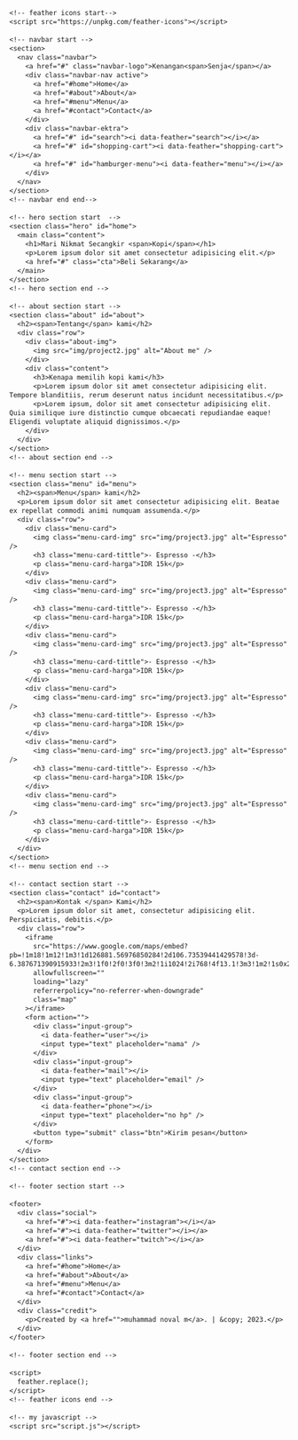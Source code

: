 <!DOCTYPE html>
<html lang="en">
  <head>
    <meta charset="UTF-8" />
    <meta http-equiv="X-UA-Compatible" content="IE=edge" />
    <meta name="viewport" content="width=device-width, initial-scale=1.0" />
    <title>Website Profil</title>
    <link rel="stylesheet" href="style.css" />
  </head>
  <body>
    <!-- fonts -->
    <link rel="preconnect" href="https://fonts.googleapis.com" />
    <link rel="preconnect" href="https://fonts.gstatic.com" crossorigin />
    <link href="https://fonts.googleapis.com/css2?family=Poppins:ital,wght@0,100;0,300;0,400;0,700;1,700&family=Ubuntu:wght@400;500;700&display=swap" rel="stylesheet" />
    <!-- fonts -->

    <!-- feather icons start-->
    <script src="https://unpkg.com/feather-icons"></script>

    <!-- navbar start -->
    <section>
      <nav class="navbar">
        <a href="#" class="navbar-logo">Kenangan<span>Senja</span></a>
        <div class="navbar-nav active">
          <a href="#home">Home</a>
          <a href="#about">About</a>
          <a href="#menu">Menu</a>
          <a href="#contact">Contact</a>
        </div>
        <div class="navbar-ektra">
          <a href="#" id="search"><i data-feather="search"></i></a>
          <a href="#" id="shopping-cart"><i data-feather="shopping-cart"></i></a>
          <a href="#" id="hamburger-menu"><i data-feather="menu"></i></a>
        </div>
      </nav>
    </section>
    <!-- navbar end end-->

    <!-- hero section start  -->
    <section class="hero" id="home">
      <main class="content">
        <h1>Mari Nikmat Secangkir <span>Kopi</span></h1>
        <p>Lorem ipsum dolor sit amet consectetur adipisicing elit.</p>
        <a href="#" class="cta">Beli Sekarang</a>
      </main>
    </section>
    <!-- hero section end -->

    <!-- about section start -->
    <section class="about" id="about">
      <h2><span>Tentang</span> kami</h2>
      <div class="row">
        <div class="about-img">
          <img src="img/project2.jpg" alt="About me" />
        </div>
        <div class="content">
          <h3>Kenapa memilih kopi kami</h3>
          <p>Lorem ipsum dolor sit amet consectetur adipisicing elit. Tempore blanditiis, rerum deserunt natus incidunt necessitatibus.</p>
          <p>Lorem ipsum, dolor sit amet consectetur adipisicing elit. Quia similique iure distinctio cumque obcaecati repudiandae eaque! Eligendi voluptate aliquid dignissimos.</p>
        </div>
      </div>
    </section>
    <!-- about section end -->

    <!-- menu section start -->
    <section class="menu" id="menu">
      <h2><span>Menu</span> kami</h2>
      <p>Lorem ipsum dolor sit amet consectetur adipisicing elit. Beatae ex repellat commodi animi numquam assumenda.</p>
      <div class="row">
        <div class="menu-card">
          <img class="menu-card-img" src="img/project3.jpg" alt="Espresso" />
          <h3 class="menu-card-tittle">- Espresso -</h3>
          <p class="menu-card-harga">IDR 15k</p>
        </div>
        <div class="menu-card">
          <img class="menu-card-img" src="img/project3.jpg" alt="Espresso" />
          <h3 class="menu-card-tittle">- Espresso -</h3>
          <p class="menu-card-harga">IDR 15k</p>
        </div>
        <div class="menu-card">
          <img class="menu-card-img" src="img/project3.jpg" alt="Espresso" />
          <h3 class="menu-card-tittle">- Espresso -</h3>
          <p class="menu-card-harga">IDR 15k</p>
        </div>
        <div class="menu-card">
          <img class="menu-card-img" src="img/project3.jpg" alt="Espresso" />
          <h3 class="menu-card-tittle">- Espresso -</h3>
          <p class="menu-card-harga">IDR 15k</p>
        </div>
        <div class="menu-card">
          <img class="menu-card-img" src="img/project3.jpg" alt="Espresso" />
          <h3 class="menu-card-tittle">- Espresso -</h3>
          <p class="menu-card-harga">IDR 15k</p>
        </div>
        <div class="menu-card">
          <img class="menu-card-img" src="img/project3.jpg" alt="Espresso" />
          <h3 class="menu-card-tittle">- Espresso -</h3>
          <p class="menu-card-harga">IDR 15k</p>
        </div>
      </div>
    </section>
    <!-- menu section end -->

    <!-- contact section start -->
    <section class="contact" id="contact">
      <h2><span>Kontak </span> Kami</h2>
      <p>Lorem ipsum dolor sit amet, consectetur adipisicing elit. Perspiciatis, debitis.</p>
      <div class="row">
        <iframe
          src="https://www.google.com/maps/embed?pb=!1m18!1m12!1m3!1d126881.56976850284!2d106.73539441429578!3d-6.387671390915933!2m3!1f0!2f0!3f0!3m2!1i1024!2i768!4f13.1!3m3!1m2!1s0x2e69e95620a297d3%3A0x1cfd4042316fb217!2sKota%20Depok%2C%20Jawa%20Barat!5e0!3m2!1sid!2sid!4v1681711599008!5m2!1sid!2sid"
          allowfullscreen=""
          loading="lazy"
          referrerpolicy="no-referrer-when-downgrade"
          class="map"
        ></iframe>
        <form action="">
          <div class="input-group">
            <i data-feather="user"></i>
            <input type="text" placeholder="nama" />
          </div>
          <div class="input-group">
            <i data-feather="mail"></i>
            <input type="text" placeholder="email" />
          </div>
          <div class="input-group">
            <i data-feather="phone"></i>
            <input type="text" placeholder="no hp" />
          </div>
          <button type="submit" class="btn">Kirim pesan</button>
        </form>
      </div>
    </section>
    <!-- contact section end -->

    <!-- footer section start -->

    <footer>
      <div class="social">
        <a href="#"><i data-feather="instagram"></i></a>
        <a href="#"><i data-feather="twitter"></i></a>
        <a href="#"><i data-feather="twitch"></i></a>
      </div>
      <div class="links">
        <a href="#home">Home</a>
        <a href="#about">About</a>
        <a href="#menu">Menu</a>
        <a href="#contact">Contact</a>
      </div>
      <div class="credit">
        <p>Created by <a href="">muhammad noval m</a>. | &copy; 2023.</p>
      </div>
    </footer>

    <!-- footer section end -->

    <script>
      feather.replace();
    </script>
    <!-- feather icons end -->

    <!-- my javascript -->
    <script src="script.js"></script>
  </body>
</html>
